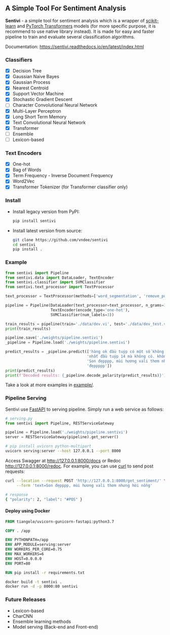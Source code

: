 ## A Simple Tool For Sentiment Analysis

**Sentivi** - a simple tool for sentiment analysis which is a wrapper of [scikit-learn](https://scikit-learn.org) and
[PyTorch Transformers](https://huggingface.co/transformers/) models (for more specific purpose, it is recommend to use native library instead). It is made for easy and faster pipeline to train and evaluate several
classification algorithms.

Documentation: https://sentivi.readthedocs.io/en/latest/index.html

### Classifiers

- [x] Decision Tree
- [x] Gaussian Naive Bayes
- [x] Gaussian Process
- [x] Nearest Centroid
- [x] Support Vector Machine
- [x] Stochastic Gradient Descent
- [ ] Character Convolutional Neural Network
- [x] Multi-Layer Perceptron
- [x] Long Short Term Memory
- [x] Text Convolutional Neural Network
- [x] Transformer
- [ ] Ensemble
- [ ] Lexicon-based 

### Text Encoders

- [x] One-hot
- [x] Bag of Words
- [x] Term Frequency - Inverse Document Frequency
- [x] Word2Vec
- [x] Transformer Tokenizer (for Transformer classifier only)

### Install
- Install legacy version from PyPI:
    ```bash
    pip install sentivi
    ```

- Install latest version from source:
    ```bash
    git clone https://github.com/vndee/sentivi
    cd sentivi
    pip install .
    ```

### Example

```python
from sentivi import Pipeline
from sentivi.data import DataLoader, TextEncoder
from sentivi.classifier import SVMClassifier
from sentivi.text_processor import TextProcessor

text_processor = TextProcessor(methods=['word_segmentation', 'remove_punctuation', 'lower'])

pipeline = Pipeline(DataLoader(text_processor=text_processor, n_grams=3),
                    TextEncoder(encode_type='one-hot'),
                    SVMClassifier(num_labels=3))

train_results = pipeline(train='./data/dev.vi', test='./data/dev_test.vi')
print(train_results)

pipeline.save('./weights/pipeline.sentivi')
_pipeline = Pipeline.load('./weights/pipeline.sentivi')

predict_results = _pipeline.predict(['hàng ok đầu tuýp có một số không vừa ốc siết. chỉ được một số đầu thôi .cần '
                                    'nhất đầu tuýp 14 mà không có. không đạt yêu cầu của mình sử dụng',
                                    'Son đẹpppp, mùi hương vali thơm nhưng hơi nồng, chất son mịn, màu lên chuẩn, '
                                    'đẹppppp'])
print(predict_results)
print(f'Decoded results: {_pipeline.decode_polarity(predict_results)}')
```
Take a look at more examples in [example/](https://github.com/vndee/sentivi/tree/master/example).

### Pipeline Serving

Sentivi use [FastAPI](https://fastapi.tiangolo.com/) to serving pipeline. Simply run a web service as follows:

```python
# serving.py
from sentivi import Pipeline, RESTServiceGateway

pipeline = Pipeline.load('./weights/pipeline.sentivi')
server = RESTServiceGateway(pipeline).get_server()

```

```bash
# pip install uvicorn python-multipart
uvicorn serving:server --host 127.0.0.1 --port 8000
```
Access Swagger at http://127.0.0.1:8000/docs or Redoc http://127.0.0.1:8000/redoc. For example, you can use
[curl](https://curl.haxx.se/) to send post requests:

```bash
curl --location --request POST 'http://127.0.0.1:8000/get_sentiment/' \
     --form 'text=Son đẹpppp, mùi hương vali thơm nhưng hơi nồng'

# response
{ "polarity": 2, "label": "#POS" }
```

#### Deploy using Docker
```dockerfile
FROM tiangolo/uvicorn-gunicorn-fastapi:python3.7

COPY . /app

ENV PYTHONPATH=/app
ENV APP_MODULE=serving:server
ENV WORKERS_PER_CORE=0.75
ENV MAX_WORKERS=6
ENV HOST=0.0.0.0
ENV PORT=80

RUN pip install -r requirements.txt
```

```bash
docker build -t sentivi .
docker run -d -p 8000:80 sentivi
```

### Future Releases

- Lexicon-based
- CharCNN
- Ensemble learning methods
- Model serving (Back-end and Front-end)
